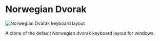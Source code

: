 # Norwegian Dvorak

![Norwegian Dvarak keyboard layout][1]

A clone of the default Norwegian dvorak keyboard layout for windows.

[1]: https://raw.github.com/Thhethssmuz/Norwegian-Dvorak/master/Norwegian%20Dvorak.png
